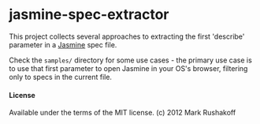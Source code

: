 # jasmine-spec-extractor

This project collects several approaches to extracting the first 'describe' parameter in a [Jasmine](http://pivotal.github.com/jasmine/) spec file.

Check the `samples/` directory for some use cases - the primary use case is to use that first parameter to open Jasmine in your OS's browser, filtering only to specs in the current file.

#### License

Available under the terms of the MIT license.
(c) 2012 Mark Rushakoff
